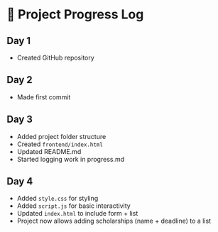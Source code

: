 # 📅 Project Progress Log

## Day 1
- Created GitHub repository

## Day 2
- Made first commit

## Day 3
- Added project folder structure
- Created `frontend/index.html`
- Updated README.md
- Started logging work in progress.md

## Day 4
- Added `style.css` for styling
- Added `script.js` for basic interactivity
- Updated `index.html` to include form + list
- Project now allows adding scholarships (name + deadline) to a list



